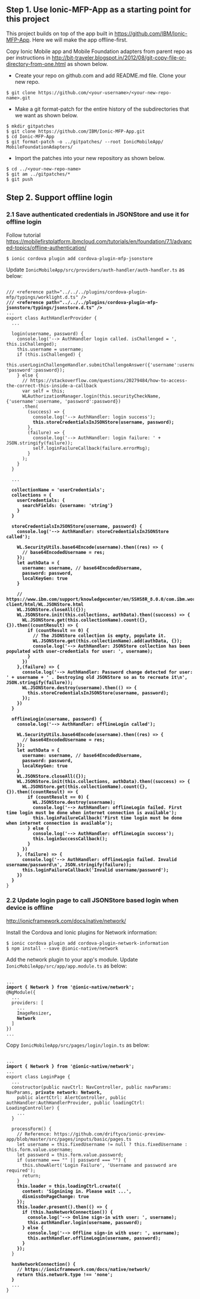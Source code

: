 
## Step 1. Use Ionic-MFP-App as a starting point for this project

This project builds on top of the app built in https://github.com/IBM/Ionic-MFP-App. Here we will make the app offline-first.

Copy Ionic Mobile app and Mobile Foundation adapters from parent repo as per instructions in http://bit-traveler.blogspot.in/2012/08/git-copy-file-or-directory-from-one.html as shown below.

* Create your repo on github.com and add README.md file. Clone your new repo.

```
$ git clone https://github.com/<your-username>/<your-new-repo-name>.git
```

* Make a git format-patch for the entire history of the subdirectories that we want as shown below.

```
$ mkdir gitpatches
$ git clone https://github.com/IBM/Ionic-MFP-App.git
$ cd Ionic-MFP-App
$ git format-patch -o ../gitpatches/ --root IonicMobileApp/ MobileFoundationAdapters/
```

* Import the patches into your new repository as shown below.

```
$ cd ../<your-new-repo-name>
$ git am ../gitpatches/*
$ git push
```

## Step 2. Support offline login 

### 2.1 Save authenticated credentials in JSONStore and use it for offline login

Follow tutorial https://mobilefirstplatform.ibmcloud.com/tutorials/en/foundation/7.1/advanced-topics/offline-authentication/

```
$ ionic cordova plugin add cordova-plugin-mfp-jsonstore
```

Update `IonicMobileApp/src/providers/auth-handler/auth-handler.ts` as below:

<pre><code>
/// &lt;reference path="../../../plugins/cordova-plugin-mfp/typings/worklight.d.ts" /&gt;
<b>/// &lt;reference path="../../../plugins/cordova-plugin-mfp-jsonstore/typings/jsonstore.d.ts" /&gt;</b>
...
export class AuthHandlerProvider {
  ...

  login(username, password) {
    console.log('--> AuthHandler login called. isChallenged = ', this.isChallenged);
    this.username = username;
    if (this.isChallenged) {
      this.userLoginChallengeHandler.submitChallengeAnswer({'username':username, 'password':password});
    } else {
      // https://stackoverflow.com/questions/20279484/how-to-access-the-correct-this-inside-a-callback
      var self = this;
      WLAuthorizationManager.login(this.securityCheckName, {'username':username, 'password':password})
      .then(
        (success) => {
          console.log('--> AuthHandler: login success');
          <b>this.storeCredentialsInJSONStore(username, password);</b>
        },
        (failure) => {
          console.log('--> AuthHandler: login failure: ' + JSON.stringify(failure));
          self.loginFailureCallback(failure.errorMsg);
        }
      );
    }
  }

  ...

  <b>collectionName = 'userCredentials';
  collections = {
    userCredentials: {
      searchFields: {username: 'string'}
    }
  }

  storeCredentialsInJSONStore(username, password) {
    console.log('--> AuthHandler: storeCredentialsInJSONStore called');

    WL.SecurityUtils.base64Encode(username).then((res) => {
      // base64EncodedUsername = res;
    });
    let authData = {
      username: username, // base64EncodedUsername,
      password: password,
      localKeyGen: true
    }

    // https://www.ibm.com/support/knowledgecenter/en/SSHS8R_8.0.0/com.ibm.worklight.apiref.doc/html/refjavascript-client/html/WL.JSONStore.html
    WL.JSONStore.closeAll({});
    WL.JSONStore.init(this.collections, authData).then((success) => {
      WL.JSONStore.get(this.collectionName).count({}, {}).then((countResult) => {
        if (countResult == 0) {
          // The JSONStore collection is empty, populate it.
          WL.JSONStore.get(this.collectionName).add(authData, {});
          console.log('--> AuthHandler: JSONStore collection has been populated with user-credentials for user: ', username);
        }
      })
    },(failure) => {
      console.log('--> AuthHandler: Password change detected for user: ' + username + ' . Destroying old JSONStore so as to recreate it\n', JSON.stringify(failure));
      WL.JSONStore.destroy(username).then(() => {
        this.storeCredentialsInJSONStore(username, password);
      });
    })
  }

  offlineLogin(username, password) {
    console.log('--> AuthHandler: offlineLogin called');

    WL.SecurityUtils.base64Encode(username).then((res) => {
      // base64EncodedUsername = res;
    });
    let authData = {
      username: username, // base64EncodedUsername,
      password: password,
      localKeyGen: true
    }
    WL.JSONStore.closeAll({});
    WL.JSONStore.init(this.collections, authData).then((success) => {
      WL.JSONStore.get(this.collectionName).count({}, {}).then((countResult) => {
        if (countResult == 0) {
          WL.JSONStore.destroy(username);
          console.log('--> AuthHandler: offlineLogin failed. First time login must be done when internet connection is available');
          this.loginFailureCallback('First time login must be done when internet connection is available');
        } else {
          console.log('--> AuthHandler: offlineLogin success');
          this.loginSuccessCallback();
        }
      })
    }, (failure) => {
      console.log('--> AuthHandler: offlineLogin failed. Invalid username/password\n', JSON.stringify(failure));
      this.loginFailureCallback('Invalid username/password');
    })
  }</b>
}
</code></pre>

### 2.2 Update login page to call JSONStore based login when device is offline

http://ionicframework.com/docs/native/network/

Install the Cordova and Ionic plugins for Network information:

```
$ ionic cordova plugin add cordova-plugin-network-information
$ npm install --save @ionic-native/network
```

Add the network plugin to your app's module. Update `IonicMobileApp/src/app/app.module.ts` as below:

<pre><code>
...
<b>import { Network } from '@ionic-native/network';</b>
@NgModule({
  ...
  providers: [
    ...
    ImageResizer<b>,
    Network</b>
  ]
})
...
</code></pre>

Copy `IonicMobileApp/src/pages/login/login.ts` as below:

<pre><code>
...
<b>import { Network } from '@ionic-native/network';</b>
...
export class LoginPage {
  ...
  constructor(public navCtrl: NavController, public navParams: NavParams, <b>private network: Network,</b>
    public alertCtrl: AlertController, public authHandler:AuthHandlerProvider, public loadingCtrl: LoadingController) {
    ...
  }

  processForm() {
    // Reference: https://github.com/driftyco/ionic-preview-app/blob/master/src/pages/inputs/basic/pages.ts
    let username = this.fixedUsername != null ? this.fixedUsername : this.form.value.username;
    let password = this.form.value.password;
    if (username === "" || password === "") {
      this.showAlert('Login Failure', 'Username and password are required');
      return;
    }
    <b>this.loader = this.loadingCtrl.create({
      content: 'Signining in. Please wait ...',
      dismissOnPageChange: true
    });
    this.loader.present().then(() => {
      if (this.hasNetworkConnection()) {
        console.log('--> Online sign-in with user: ', username);
        this.authHandler.login(username, password);
      } else {
        console.log('--> Offline sign-in with user: ', username);
        this.authHandler.offlineLogin(username, password);
      }
    });</b>
  }

  <b>hasNetworkConnection() {
    // https://ionicframework.com/docs/native/network/
    return this.network.type !== 'none';
  }</b>
  ...
}

</code></pre>
